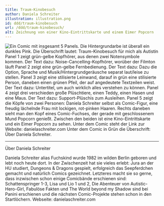 ```yaml
---
title: Traum-Kinobesuch
author: Daniela Schreiter
illustration: illustration.png
id: ddd/traum-kinobesuch
url: /ddd/traum-kinobesuch/
alt: Zeichnung von einer Kino-Eintrittskarte und einem Eimer Popcorn
---
```


![Ein Comic mit insgesamt 5 Panels. Die Hintergrundarbe ist überall ein dunkles Pink.
Die Überschrift lautet: Traum-Kinobesuch für mich als Autistin
Panel 1 zeigt grün-gelbe Kopfhörer, aus denen zwei Notensymbole kommen. Der Text dazu: Noise-Cancelling-Kopfhörer, worüber der Filmton läuft
Panel 2 zeigt eine grün-gelbe Fernbedienung. Der Text dazu: Dazu die Option, Sprache und Musik/Hintergrundgeräusche separat laut/leise zu stellen.
Panel 3 zeigt eine stilisierte Leinwand, darauf in grün eine stilisierte Person, daneben einen grünen Pfeil, der auf angedeutete Textzeilen weist. Der Text dazu: Untertitel, um auch wirklich alles verstehen zu können.
Panel 4 zeigt drei verschieden große Plüschtiere, einen Teddy, einen Hasen und eine Maus. Der Text dazu: Support-Plüschis zum Ausleihen.
Panel 5 zeigt die Köpfe von zwei Personen: Daniela Schreiter selbst als Comic-Figur, eine freudig lächelnde Frau mit lockigen, rot-pinken Haaren. Rechts daneben sieht man den Kopf eines Comic-Fuchses, der gerade mit geschlossenem Mund Popcorn genießt. Zwischen den beiden ist eine Kino-Eintrittskarte und ein Eimer Popcorn zu sehen. Unter dem Comic steht der Link zur Website: danielaschreiter.com
Unter dem Comic in Grün die Überschrift: Über Daniela Schreiter.](traum-kinobesuch.png)

---

Über Daniela Schreiter

Daniela Schreiter alias Fuchskind wurde 1982 im wilden Berlin geboren und lebt noch heute dort. In der
Zwischenzeit hat sie vieles erlebt: Jura an der HU studiert, Dungeons & Dragons gespielt, erfolgreich das
Seepferdchen gemacht und natürlich Comics gezeichnet. Letzteres macht sie so gerne, dass inzwischen
schon einige Comicbände erschienen sind: Schattenspringer 1-3, Lisa und Lio 1 und 2, Die Abenteuer von
Autistic-Hero-Girl, Fabulöse Fakten und The World beyond my Shadow sind bei Panini erschienen und die
nächsten Comic-Projekte stehen schon in den Startlöchern. Webseite: danielaschreiter.com
